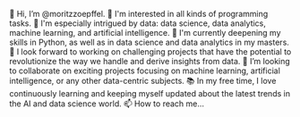 👋 Hi, I’m @moritzzoepffel.
👀 I'm interested in all kinds of programming tasks.
🔬 I'm especially intrigued by data: data science, data analytics, machine learning, and artificial intelligence.
🌱 I'm currently deepening my skills in Python, as well as in data science and data analytics in my masters.
🚀 I look forward to working on challenging projects that have the potential to revolutionize the way we handle and derive insights from data.
💞️ I’m looking to collaborate on exciting projects focusing on machine learning, artificial intelligence, or any other data-centric subjects.
📚 In my free time, I love continuously learning and keeping myself updated about the latest trends in the AI and data science world.
📫 How to reach me...

<!---
moritzzoepffel/moritzzoepffel is a ✨ special ✨ repository because its `README.md` (this file) appears on your GitHub profile.
You can click the Preview link to take a look at your changes.
--->
